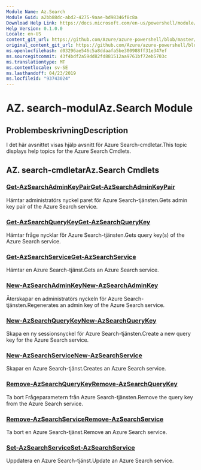 ```yaml
---
Module Name: Az.Search
Module Guid: a2bb88dc-abd2-4275-9aae-bd98346f8c8a
Download Help Link: https://docs.microsoft.com/en-us/powershell/module/az.search
Help Version: 0.1.0.0
Locale: en-US
content_git_url: https://github.com/Azure/azure-powershell/blob/master/src/Search/Search/help/Az.Search.md
original_content_git_url: https://github.com/Azure/azure-powershell/blob/master/src/Search/Search/help/Az.Search.md
ms.openlocfilehash: d03296ae546c5a8ddaafa5be300988ff31e347ef
ms.sourcegitcommit: 43f4bdf2a59dd82fd881512aa9761bf72eb5703c
ms.translationtype: MT
ms.contentlocale: sv-SE
ms.lasthandoff: 04/23/2019
ms.locfileid: "93743024"
---
```

# <span data-ttu-id="57cc9-101">AZ. search-modul</span><span class="sxs-lookup"><span data-stu-id="57cc9-101">Az.Search Module</span></span>
## <span data-ttu-id="57cc9-102">Problembeskrivning</span><span class="sxs-lookup"><span data-stu-id="57cc9-102">Description</span></span>
<span data-ttu-id="57cc9-103">I det här avsnittet visas hjälp avsnitt för Azure Search-cmdletar.</span><span class="sxs-lookup"><span data-stu-id="57cc9-103">This topic displays help topics for the Azure Search Cmdlets.</span></span>

## <span data-ttu-id="57cc9-104">AZ. search-cmdletar</span><span class="sxs-lookup"><span data-stu-id="57cc9-104">Az.Search Cmdlets</span></span>
### [<span data-ttu-id="57cc9-105">Get-AzSearchAdminKeyPair</span><span class="sxs-lookup"><span data-stu-id="57cc9-105">Get-AzSearchAdminKeyPair</span></span>](Get-AzSearchAdminKeyPair.md)
<span data-ttu-id="57cc9-106">Hämtar administratörs nyckel paret för Azure Search-tjänsten.</span><span class="sxs-lookup"><span data-stu-id="57cc9-106">Gets admin key pair of the Azure Search service.</span></span>

### [<span data-ttu-id="57cc9-107">Get-AzSearchQueryKey</span><span class="sxs-lookup"><span data-stu-id="57cc9-107">Get-AzSearchQueryKey</span></span>](Get-AzSearchQueryKey.md)
<span data-ttu-id="57cc9-108">Hämtar fråge nycklar för Azure Search-tjänsten.</span><span class="sxs-lookup"><span data-stu-id="57cc9-108">Gets query key(s) of the Azure Search service.</span></span>

### [<span data-ttu-id="57cc9-109">Get-AzSearchService</span><span class="sxs-lookup"><span data-stu-id="57cc9-109">Get-AzSearchService</span></span>](Get-AzSearchService.md)
<span data-ttu-id="57cc9-110">Hämtar en Azure Search-tjänst.</span><span class="sxs-lookup"><span data-stu-id="57cc9-110">Gets an Azure Search service.</span></span>

### [<span data-ttu-id="57cc9-111">New-AzSearchAdminKey</span><span class="sxs-lookup"><span data-stu-id="57cc9-111">New-AzSearchAdminKey</span></span>](New-AzSearchAdminKey.md)
<span data-ttu-id="57cc9-112">Återskapar en administratörs nyckeln för Azure Search-tjänsten.</span><span class="sxs-lookup"><span data-stu-id="57cc9-112">Regenerates an admin key of the Azure Search service.</span></span>

### [<span data-ttu-id="57cc9-113">New-AzSearchQueryKey</span><span class="sxs-lookup"><span data-stu-id="57cc9-113">New-AzSearchQueryKey</span></span>](New-AzSearchQueryKey.md)
<span data-ttu-id="57cc9-114">Skapa en ny sessionsnyckel för Azure Search-tjänsten.</span><span class="sxs-lookup"><span data-stu-id="57cc9-114">Create a new query key for the Azure Search service.</span></span>

### [<span data-ttu-id="57cc9-115">New-AzSearchService</span><span class="sxs-lookup"><span data-stu-id="57cc9-115">New-AzSearchService</span></span>](New-AzSearchService.md)
<span data-ttu-id="57cc9-116">Skapar en Azure Search-tjänst.</span><span class="sxs-lookup"><span data-stu-id="57cc9-116">Creates an Azure Search service.</span></span>

### [<span data-ttu-id="57cc9-117">Remove-AzSearchQueryKey</span><span class="sxs-lookup"><span data-stu-id="57cc9-117">Remove-AzSearchQueryKey</span></span>](Remove-AzSearchQueryKey.md)
<span data-ttu-id="57cc9-118">Ta bort Frågeparametern från Azure Search-tjänsten.</span><span class="sxs-lookup"><span data-stu-id="57cc9-118">Remove the query key from the Azure Search service.</span></span>

### [<span data-ttu-id="57cc9-119">Remove-AzSearchService</span><span class="sxs-lookup"><span data-stu-id="57cc9-119">Remove-AzSearchService</span></span>](Remove-AzSearchService.md)
<span data-ttu-id="57cc9-120">Ta bort en Azure Search-tjänst.</span><span class="sxs-lookup"><span data-stu-id="57cc9-120">Remove an Azure Search service.</span></span>

### [<span data-ttu-id="57cc9-121">Set-AzSearchService</span><span class="sxs-lookup"><span data-stu-id="57cc9-121">Set-AzSearchService</span></span>](Set-AzSearchService.md)
<span data-ttu-id="57cc9-122">Uppdatera en Azure Search-tjänst.</span><span class="sxs-lookup"><span data-stu-id="57cc9-122">Update an Azure Search service.</span></span>

